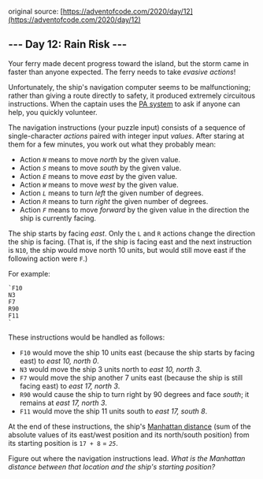 original source: [https://adventofcode.com/2020/day/12](https://adventofcode.com/2020/day/12)
## --- Day 12: Rain Risk ---
Your ferry made decent progress toward the island, but the storm came in faster than anyone expected. The ferry needs to take *evasive actions*!

Unfortunately, the ship's navigation computer seems to be malfunctioning; rather than giving a route directly to safety, it produced extremely circuitous instructions. When the captain uses the [PA system](https://en.wikipedia.org/wiki/Public_address_system) to ask if anyone can help, you quickly volunteer.

The navigation instructions (your puzzle input) consists of a sequence of single-character *actions* paired with integer input *values*. After staring at them for a few minutes, you work out what they probably mean:


 - Action *`N`* means to move *north* by the given value.
 - Action *`S`* means to move *south* by the given value.
 - Action *`E`* means to move *east* by the given value.
 - Action *`W`* means to move *west* by the given value.
 - Action *`L`* means to turn *left* the given number of degrees.
 - Action *`R`* means to turn *right* the given number of degrees.
 - Action *`F`* means to move *forward* by the given value in the direction the ship is currently facing.

The ship starts by facing *east*. Only the `L` and `R` actions change the direction the ship is facing. (That is, if the ship is facing east and the next instruction is `N10`, the ship would move north 10 units, but would still move east if the following action were `F`.)

For example:

```
`F10
N3
F7
R90
F11
`
```

These instructions would be handled as follows:


 - `F10` would move the ship 10 units east (because the ship starts by facing east) to *east 10, north 0*.
 - `N3` would move the ship 3 units north to *east 10, north 3*.
 - `F7` would move the ship another 7 units east (because the ship is still facing east) to *east 17, north 3*.
 - `R90` would cause the ship to turn right by 90 degrees and face *south*; it remains at *east 17, north 3*.
 - `F11` would move the ship 11 units south to *east 17, south 8*.

At the end of these instructions, the ship's [Manhattan distance](https://en.wikipedia.org/wiki/Manhattan_distance) (sum of the absolute values of its east/west position and its north/south position) from its starting position is `17 + 8` = *`25`*.

Figure out where the navigation instructions lead. *What is the Manhattan distance between that location and the ship's starting position?*


